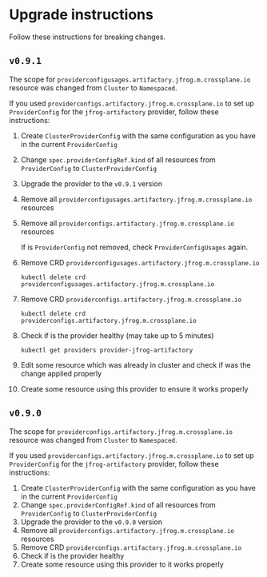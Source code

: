 # Upgrade instructions

Follow these instructions for breaking changes.

## `v0.9.1`

The scope for `providerconfigusages.artifactory.jfrog.m.crossplane.io` resource was changed from `Cluster` to `Namespaced`.

If you used `providerconfigs.artifactory.jfrog.m.crossplane.io` to set up `ProviderConfig` for the `jfrog-artifactory` provider, follow these instructions:

1. Create `ClusterProviderConfig` with the same configuration as you have in the current `ProviderConfig`
2. Change `spec.providerConfigRef.kind` of all resources from `ProviderConfig` to `ClusterProviderConfig`
3. Upgrade the provider to the `v0.9.1` version
4. Remove all `providerconfigusages.artifactory.jfrog.m.crossplane.io` resources
5. Remove all `providerconfigs.artifactory.jfrog.m.crossplane.io` resources

    If is `ProviderConfig` not removed, check `ProviderConfigUsages` again.

6. Remove CRD `providerconfigusages.artifactory.jfrog.m.crossplane.io`

    ```shell
    kubectl delete crd providerconfigusages.artifactory.jfrog.m.crossplane.io
    ```

7. Remove CRD `providerconfigs.artifactory.jfrog.m.crossplane.io`

    ```shell
    kubectl delete crd providerconfigs.artifactory.jfrog.m.crossplane.io
    ```

8. Check if is the provider healthy (may take up to 5 minutes)

    ```shell
    kubectl get providers provider-jfrog-artifactory
    ```

9. Edit some resource which was already in cluster and check if was the change applied properly
10. Create some resource using this provider to ensure it works properly

## `v0.9.0`

The scope for `providerconfigs.artifactory.jfrog.m.crossplane.io` resource was changed from `Cluster` to `Namespaced`.

If you used `providerconfigs.artifactory.jfrog.m.crossplane.io` to set up `ProviderConfig` for the `jfrog-artifactory` provider, follow these instructions:

1. Create `ClusterProviderConfig` with the same configuration as you have in the current `ProviderConfig`
2. Change `spec.providerConfigRef.kind` of all resources from `ProviderConfig` to `ClusterProviderConfig`
3. Upgrade the provider to the `v0.9.0` version
4. Remove all `providerconfigs.artifactory.jfrog.m.crossplane.io` resources
5. Remove CRD `providerconfigs.artifactory.jfrog.m.crossplane.io`
6. Check if is the provider healthy
7. Create some resource using this provider to it works properly
